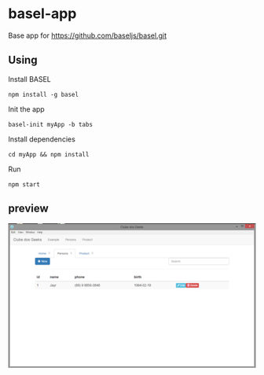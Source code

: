 # basel-app
Base app for https://github.com/baseljs/basel.git

## Using
Install BASEL
```shell
npm install -g basel
```
Init the app
```shel
basel-init myApp -b tabs
```

Install dependencies
```shell
cd myApp && npm install
```

Run
```shell
npm start
```

## preview
<img src="https://raw.githubusercontent.com/baseljs/baseljs.github.io/master/dist/img/tabs.png">
